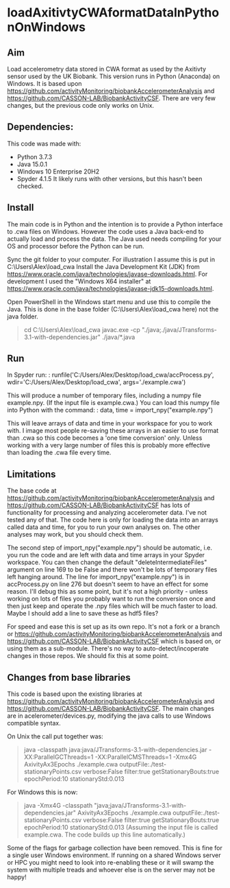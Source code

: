# loadAxitivtyCWAformatDataInPythonOnWindows

## Aim
Load accelerometry data stored in CWA format as used by the Axitivty sensor used by the UK Biobank. This version runs in Python (Anaconda) on Windows. It is based upon https://github.com/activityMonitoring/biobankAccelerometerAnalysis and 
https://github.com/CASSON-LAB/BiobankActivityCSF. There are very few changes, but the previous code only works on Unix.

## Dependencies:
This code was made with:
- Python 3.7.3
- Java 15.0.1
- Windows 10 Enterprise 20H2
- Spyder 4.1.5
It likely runs with other versions, but this hasn't been checked. 

## Install
The main code is in Python and the intention is to provide a Python interface to .cwa files on Windows. However the code uses a Java back-end to actually load and process the data. The Java used needs compiling for your OS and processor before the Python can be run. 

Sync the git folder to your computer. For illustration I assume this is put in C:\Users\Alex\load_cwa
Install the Java Development Kit (JDK) from https://www.oracle.com/java/technologies/javase-downloads.html. For development I used the "Windows X64 installer" at https://www.oracle.com/java/technologies/javase-jdk15-downloads.html.

Open PowerShell in the Windows start menu and use this to compile the Java. This is done in the base folder (C:\Users\Alex\load_cwa here) not the java folder.
  > cd C:\Users\Alex\load_cwa
  > javac.exe -cp "./java;./java/JTransforms-3.1-with-dependencies.jar" ./java/*.java

## Run
In Spyder run:
  : runfile('C:/Users/Alex/Desktop/load_cwa/accProcess.py', wdir='C:/Users/Alex/Desktop/load_cwa', args='./example.cwa') 

This will produce a number of temporary files, including a numpy file example.npy. (If the input file is example.cwa.) You can load this numpy file into Python with the command:
  : data, time = import_npy("example.npy")

This will leave arrays of data and time in your workspace for you to work with. I image most people re-saving these arrays in an easier to use format than .cwa so this code becomes a 'one time conversion' only. Unless working with a very large number of files this is probably more effective than loading the .cwa file every time. 

## Limitations
The base code at https://github.com/activityMonitoring/biobankAccelerometerAnalysis and 
https://github.com/CASSON-LAB/BiobankActivityCSF has lots of functionality for processing and analyzing accelerometer data. I've not tested any of that. The code here is only for loading the data into an arrays called data and time, for you to run your own analyses on. The other analyses may work, but you should check them. 

The second step of import_npy("example.npy") should be automatic, i.e. you run the code and are left with data and time arrays in your Spyder workspace. You can then change the default "deleteIntermediateFiles" argument on line 169 to be False and there won't be lots of temporary files left hanging around. The line for import_npy("example.npy") is in accProcess.py on line 276 but doesn't seem to have an effect for some reason. I'll debug this as some point, but it's not a high priority - unless working on lots of files you probably want to run the conversion once and then just keep and operate the .npy files which will be much faster to load. Maybe I should add a line to save these as hdf5 files? 

For speed and ease this is set up as its own repo. It's not a fork or a branch or https://github.com/activityMonitoring/biobankAccelerometerAnalysis and 
https://github.com/CASSON-LAB/BiobankActivityCSF which is based on, or using them as a sub-module. There's no way to auto-detect/incoperate changes in those repos. We should fix this at some point. 
  
## Changes from base libraries
This code is based upon the existing libraries at https://github.com/activityMonitoring/biobankAccelerometerAnalysis and 
https://github.com/CASSON-LAB/BiobankActivityCSF. The main changes are in acelerometer/devices.py, modifying the java calls to use Windows compatible syntax. 

On Unix the call put together was:
  > java -classpath java:java/JTransforms-3.1-with-dependencies.jar -XX:ParallelGCThreads=1 -XX:ParallelCMSThreads=1 -Xmx4G AxivityAx3Epochs ./example.cwa outputFile:./test-stationaryPoints.csv verbose:False filter:true getStationaryBouts:true epochPeriod:10 stationaryStd:0.013

For Windows this is now: 
  > java -Xmx4G -classpath "java;java/JTransforms-3.1-with-dependencies.jar" AxivityAx3Epochs ./example.cwa outputFile:./test-stationaryPoints.csv verbose:False filter:true getStationaryBouts:true epochPeriod:10 stationaryStd:0.013
(Assuming the input file is called example.cwa. The code builds up this line automatically.)

Some of the flags for garbage collection have been removed. This is fine for a single user Windows environment. If running on a shared Windows server or HPC you might need to look into re-enabling these or it will swamp the system with multiple treads and whoever else is on the server may not be happy!
